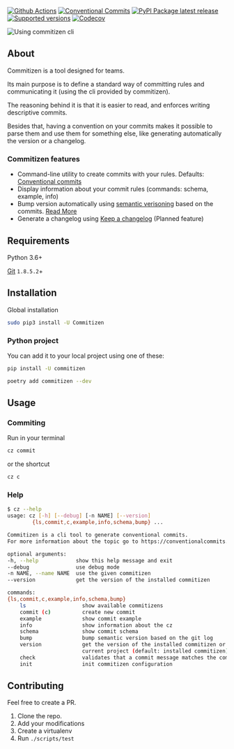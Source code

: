[![Github Actions](https://github.com/commitizen-tools/commitizen/workflows/Python%20package/badge.svg?style=flat-square)](https://github.com/commitizen-tools/commitizen/actions)
[![Conventional
Commits](https://img.shields.io/badge/Conventional%20Commits-1.0.0-yellow.svg?style=flat-square)](https://conventionalcommits.org)
[![PyPI Package latest
release](https://img.shields.io/pypi/v/commitizen.svg?style=flat-square)](https://pypi.org/project/commitizen/)
[![Supported
versions](https://img.shields.io/pypi/pyversions/commitizen.svg?style=flat-square)](https://pypi.org/project/commitizen/)
[![Codecov](https://img.shields.io/codecov/c/github/commitizen-tools/commitizen.svg?style=flat-square)](https://codecov.io/gh/commitizen-tools/commitizen)

![Using commitizen cli](images/demo.gif)

## About

Commitizen is a tool designed for teams.

Its main purpose is to define a standard way of committing rules
and communicating it (using the cli provided by commitizen).

The reasoning behind it is that it is easier to read, and enforces writing
descriptive commits.

Besides that, having a convention on your commits makes it possible to
parse them and use them for something else, like generating automatically
the version or a changelog.

### Commitizen features

- Command-line utility to create commits with your rules. Defaults: [Conventional commits][conventional_commits]
- Display information about your commit rules (commands: schema, example, info)
- Bump version automatically using [semantic verisoning][semver] based on the commits. [Read More](./bump.md)
- Generate a changelog using [Keep a changelog][keepchangelog] (Planned feature)

## Requirements

Python 3.6+

[Git][gitscm] `1.8.5.2`+

## Installation

Global installation

```bash
sudo pip3 install -U Commitizen
```

### Python project

You can add it to your local project using one of these:

```bash
pip install -U commitizen
```

```bash
poetry add commitizen --dev
```

## Usage

### Commiting

Run in your terminal

```bash
cz commit
```

or the shortcut

```bash
cz c
```

### Help

```bash
$ cz --help
usage: cz [-h] [--debug] [-n NAME] [--version]
        {ls,commit,c,example,info,schema,bump} ...

Commitizen is a cli tool to generate conventional commits.
For more information about the topic go to https://conventionalcommits.org/

optional arguments:
-h, --help            show this help message and exit
--debug               use debug mode
-n NAME, --name NAME  use the given commitizen
--version             get the version of the installed commitizen

commands:
{ls,commit,c,example,info,schema,bump}
    ls                  show available commitizens
    commit (c)          create new commit
    example             show commit example
    info                show information about the cz
    schema              show commit schema
    bump                bump semantic version based on the git log
    version             get the version of the installed commitizen or the
                        current project (default: installed commitizen)
    check               validates that a commit message matches the commitizen schema
    init                init commitizen configuration
```

## Contributing

Feel free to create a PR.

1. Clone the repo.
2. Add your modifications
3. Create a virtualenv
4. Run `./scripts/test`

[conventional_commits]: https://www.conventionalcommits.org
[semver]: https://semver.org/
[keepchangelog]: https://keepachangelog.com/
[gitscm]: https://git-scm.com/downloads
